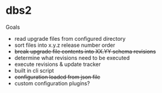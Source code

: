 dbs2
====

Goals

 - read upgrade files from configured directory
 - sort files into x.y.z release number order
 - ~~break upgrade file contents into XX.YY schema revisions~~
 - determine what revisions need to be executed
 - execute revisions & update tracker
 - built in cli script
 - ~~configuration loaded from json file~~
 - custom configuration plugins?
